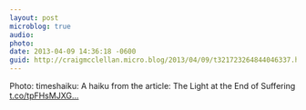 ```yaml
---
layout: post
microblog: true
audio: 
photo: 
date: 2013-04-09 14:36:18 -0600
guid: http://craigmcclellan.micro.blog/2013/04/09/t321723264844046337.html
---
```

Photo: timeshaiku: A haiku from the article: The Light at the End of Suffering [t.co/tpFHsMJXG...](http://t.co/tpFHsMJXGI)
